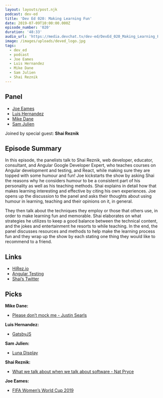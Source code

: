 ```yaml
---
layout: layouts/post.njk
podcast: dev-ed
title: 'Dev Ed 020: Making Learning Fun'
date: 2019-07-09T10:00:00.000Z
episode_number: '020'
duration: '48:33'
audio_url: 'https://media.devchat.tv/dev-ed/DevEd_020_Making_Learning_Fun.mp3'
image: /images/uploads/deved_logo.jpg
tags:
  - dev_ed
  - podcast
  - Joe Eames
  - Luis Hernandez
  - Mike Dane
  - Sam Julien
  - Shai Reznik
---
```

## Panel

* [Joe Eames](https://thinkster.io/)
* [Luis Hernandez](https://lambdaschool.com/company/)
* [Mike Dane](https://www.mikedane.com/)
* [Sam Julien](https://twitter.com/samjulien?lang=en)

Joined by special guest: **Shai Reznik**

## Episode Summary

In this episode, the panelists talk to Shai Reznik, web developer, educator, consultant, and Angular Google Developer Expert, who teaches courses on Angular development and testing, and React, while making sure they are topped with some humour and fun! Joe kickstarts the show by asking Shai the reasons why he considers humour to be a consistent part of his personality as well as his teaching methods. Shai explains in detail how that makes learning interesting and effective by citing his own experiences. Joe opens up the discussion to the panel and asks their thoughts about using humour in learning, teaching and their opinions on it, in general. 

They then talk about the techniques they employ or those that others use, in order to make learning fun and memorable. Shai elaborates on what strategies he utilizes to keep a good balance between the technical content, and the jokes and entertainment he resorts to while teaching. In the end, the panel discusses resources and methods to help make the learning process fun and they wrap up the show by each stating one thing they would like to recommend to a friend.

## Links

* [HiRez.io](https://school.hirez.io/)
* [Angular Testing](https://hirez.io/pages/test-angular)
* [Shai’s Twitter](https://twitter.com/shai_reznik?lang=en)

## Picks

**Mike Dane:**

* [Please don’t mock me - Justin Searls](https://vimeo.com/257056050)

**Luis Hernandez:**

* [GatsbyJS](https://www.gatsbyjs.org/)

**Sam Julien:**

* [Luna Display](https://lunadisplay.com/)

**Shai Reznik:**

* [What we talk about when we talk about software - Nat Pryce](https://www.youtube.com/watch?v=syLjjmRgTsE)

**Joe Eames:**

* [FIFA Women’s World Cup 2019](https://www.fifa.com/womensworldcup/)
